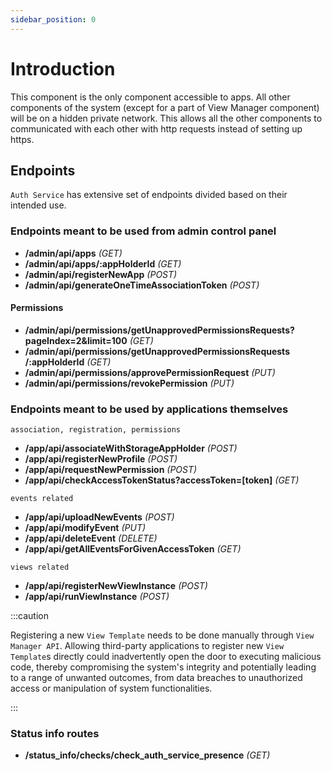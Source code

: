 ```yaml
---
sidebar_position: 0
---
```


# Introduction

This component is the only component accessible to apps. All other components of the system (except for a part of View Manager component) will be on a hidden private network. This allows all the other components to communicated with each other with http requests instead of setting up https.

## Endpoints

`Auth Service` has extensive set of endpoints divided based on their intended use.

### Endpoints meant to be used from admin control panel

- **/admin/api/apps** *(GET)*
- **/admin/api/apps/:appHolderId** *(GET)*
- **/admin/api/registerNewApp** *(POST)*
- **/admin/api/generateOneTimeAssociationToken** *(POST)*

#### Permissions
- **/admin/api/permissions/getUnapprovedPermissionsRequests?pageIndex=2&limit=100** *(GET)*
- **/admin/api/permissions/getUnapprovedPermissionsRequests /:appHolderId** *(GET)*
- **/admin/api/permissions/approvePermissionRequest** *(PUT)*
- **/admin/api/permissions/revokePermission** *(PUT)*

### Endpoints meant to be used by applications themselves

`association, registration, permissions`

- **/app/api/associateWithStorageAppHolder** *(POST)*
- **/app/api/registerNewProfile** *(POST)*
- **/app/api/requestNewPermission** *(POST)*
- **/app/api/checkAccessTokenStatus?accessToken=[token]** *(GET)*

`events related`

- **/app/api/uploadNewEvents** *(POST)*
- **/app/api/modifyEvent** *(PUT)*
- **/app/api/deleteEvent** *(DELETE)*
- **/app/api/getAllEventsForGivenAccessToken** *(GET)*

`views related`

- **/app/api/registerNewViewInstance** *(POST)*
- **/app/api/runViewInstance** *(POST)*

:::caution

Registering a new `View Template` needs to be done manually through `View Manager API`. Allowing third-party applications to register new `View Template`s directly could inadvertently open the door to executing malicious code, thereby compromising the system's integrity and potentially leading to a range of unwanted outcomes, from data breaches to unauthorized access or manipulation of system functionalities.

:::

### Status info routes

- **/status_info/checks/check_auth_service_presence** *(GET)*